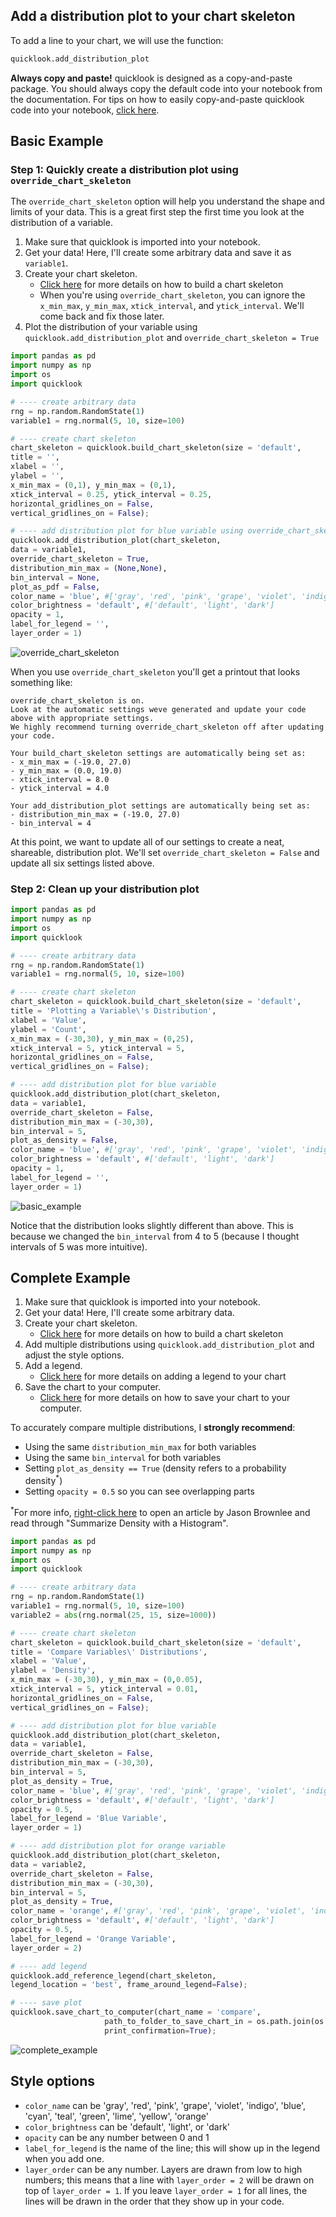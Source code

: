 ## Add a distribution plot to your chart skeleton
To add a line to your chart, we will use the function:
```python
quicklook.add_distribution_plot
```

**Always copy and paste!** quicklook is designed as a copy-and-paste package. You should always copy the default code into your notebook from the documentation.
For tips on how to easily copy-and-paste quicklook code into your notebook, [click here](https://github.com/alexdsbreslav/quicklook/blob/master/how_to_use_quicklook/copy_and_paste_quicklook_code.md). 

## Basic Example
### Step 1: Quickly create a distribution plot using `override_chart_skeleton`
The `override_chart_skeleton` option will help you understand the shape and limits of your data. This is a great first step the first time you look at the distribution of a variable.

1. Make sure that quicklook is imported into your notebook.
2. Get your data! Here, I'll create some arbitrary data and save it as `variable1`.
3. Create your chart skeleton. 
    - [Click here](https://github.com/alexdsbreslav/quicklook/blob/master/how_to_use_quicklook/build_chart_skeleton.md) for more details on how to build a chart skeleton
    - When you're using `override_chart_skeleton`, you can ignore the `x_min_max`, `y_min_max`, `xtick_interval`, and `ytick_interval`. We'll come back and fix those later.
4. Plot the distribution of your variable using `quicklook.add_distribution_plot` and `override_chart_skeleton = True`

```python
import pandas as pd
import numpy as np
import os
import quicklook
```
```python
# ---- create arbitrary data
rng = np.random.RandomState(1)
variable1 = rng.normal(5, 10, size=100)

# ---- create chart skeleton
chart_skeleton = quicklook.build_chart_skeleton(size = 'default',
title = '',
xlabel = '',
ylabel = '',
x_min_max = (0,1), y_min_max = (0,1),
xtick_interval = 0.25, ytick_interval = 0.25,
horizontal_gridlines_on = False,
vertical_gridlines_on = False);

# ---- add distribution plot for blue variable using override_chart_skeleton
quicklook.add_distribution_plot(chart_skeleton,
data = variable1,
override_chart_skeleton = True,
distribution_min_max = (None,None),
bin_interval = None,
plot_as_pdf = False,
color_name = 'blue', #['gray', 'red', 'pink', 'grape', 'violet', 'indigo', 'blue', 'cyan', 'teal', 'green', 'lime', 'yellow', 'orange']
color_brightness = 'default', #['default', 'light', 'dark']
opacity = 1,
label_for_legend = '',
layer_order = 1)
```
![override_chart_skeleton](https://github.com/alexdsbreslav/quicklook/blob/master/images/plots/histogram/override_chart_skeleton.png)

When you use `override_chart_skeleton` you'll get a printout that looks something like:  
```
override_chart_skeleton is on.
Look at the automatic settings weve generated and update your code above with appropriate settings.
We highly recommend turning override_chart_skeleton off after updating your code.

Your build_chart_skeleton settings are automatically being set as:
- x_min_max = (-19.0, 27.0)
- y_min_max = (0.0, 19.0) 
- xtick_interval = 8.0
- ytick_interval = 4.0

Your add_distribution_plot settings are automatically being set as:
- distribution_min_max = (-19.0, 27.0)
- bin_interval = 4
```
At this point, we want to update all of our settings to create a neat, shareable, distribution plot. We'll set `override_chart_skeleton = False` and update all six settings listed above.

### Step 2: Clean up your distribution plot
```python
import pandas as pd
import numpy as np
import os
import quicklook
```
```python
# ---- create arbitrary data
rng = np.random.RandomState(1)
variable1 = rng.normal(5, 10, size=100)

# ---- create chart skeleton
chart_skeleton = quicklook.build_chart_skeleton(size = 'default',
title = 'Plotting a Variable\'s Distribution',
xlabel = 'Value',
ylabel = 'Count',
x_min_max = (-30,30), y_min_max = (0,25),
xtick_interval = 5, ytick_interval = 5,
horizontal_gridlines_on = False,
vertical_gridlines_on = False);

# ---- add distribution plot for blue variable
quicklook.add_distribution_plot(chart_skeleton,
data = variable1,
override_chart_skeleton = False,
distribution_min_max = (-30,30),
bin_interval = 5,
plot_as_density = False,
color_name = 'blue', #['gray', 'red', 'pink', 'grape', 'violet', 'indigo', 'blue', 'cyan', 'teal', 'green', 'lime', 'yellow', 'orange']
color_brightness = 'default', #['default', 'light', 'dark']
opacity = 1,
label_for_legend = '',
layer_order = 1)
```
![basic_example](https://github.com/alexdsbreslav/quicklook/blob/master/images/plots/histogram/simple.png)

Notice that the distribution looks slightly different than above. This is because we changed the `bin_interval` from 4 to 5 (because I thought intervals of 5 was more intuitive). 

## Complete Example
1. Make sure that quicklook is imported into your notebook.
2. Get your data! Here, I'll create some arbitrary data.
3. Create your chart skeleton. 
   - [Click here](https://github.com/alexdsbreslav/quicklook/blob/master/how_to_use_quicklook/build_chart_skeleton.md) for more details on how to build a chart skeleton
4. Add multiple distributions using `quicklook.add_distribution_plot` and adjust the style options.
5. Add a legend.
   - [Click here](https://github.com/alexdsbreslav/quicklook/blob/master/how_to_use_quicklook/add_legend.md) for more details on adding a legend to your chart
6. Save the chart to your computer.
    - [Click here](https://github.com/alexdsbreslav/quicklook/blob/master/how_to_use_quicklook/save_chart_to_your_computer.md) for more details on how to save your chart to your computer.
    
To accurately compare multiple distributions, I **strongly recommend**:
- Using the same `distribution_min_max` for both variables
- Using the same `bin_interval` for both variables
- Setting `plot_as_density == True` (density refers to a probability density<sup>*</sup>)
- Setting `opacity = 0.5` so you can see overlapping parts

<sup>*</sup>For more info, [right-click here](https://machinelearningmastery.com/probability-density-estimation/) to open an article by Jason Brownlee and read through "Summarize Density with a Histogram".
```python
import pandas as pd
import numpy as np
import os
import quicklook
```
```python
# ---- create arbitrary data
rng = np.random.RandomState(1)
variable1 = rng.normal(5, 10, size=100)
variable2 = abs(rng.normal(25, 15, size=1000))

# ---- create chart skeleton
chart_skeleton = quicklook.build_chart_skeleton(size = 'default',
title = 'Compare Variables\' Distributions',
xlabel = 'Value',
ylabel = 'Density',
x_min_max = (-30,30), y_min_max = (0,0.05),
xtick_interval = 5, ytick_interval = 0.01,
horizontal_gridlines_on = False,
vertical_gridlines_on = False);

# ---- add distribution plot for blue variable
quicklook.add_distribution_plot(chart_skeleton,
data = variable1,
override_chart_skeleton = False,
distribution_min_max = (-30,30),
bin_interval = 5,
plot_as_density = True,
color_name = 'blue', #['gray', 'red', 'pink', 'grape', 'violet', 'indigo', 'blue', 'cyan', 'teal', 'green', 'lime', 'yellow', 'orange']
color_brightness = 'default', #['default', 'light', 'dark']
opacity = 0.5,
label_for_legend = 'Blue Variable',
layer_order = 1)

# ---- add distribution plot for orange variable
quicklook.add_distribution_plot(chart_skeleton,
data = variable2,
override_chart_skeleton = False,
distribution_min_max = (-30,30),
bin_interval = 5,
plot_as_density = True,
color_name = 'orange', #['gray', 'red', 'pink', 'grape', 'violet', 'indigo', 'blue', 'cyan', 'teal', 'green', 'lime', 'yellow', 'orange']
color_brightness = 'default', #['default', 'light', 'dark']
opacity = 0.5,
label_for_legend = 'Orange Variable',
layer_order = 2)

# ---- add legend
quicklook.add_reference_legend(chart_skeleton,
legend_location = 'best', frame_around_legend=False);

# ---- save plot
quicklook.save_chart_to_computer(chart_name = 'compare',
                     path_to_folder_to_save_chart_in = os.path.join(os.path.abspath('images'), 'plots'),
                     print_confirmation=True);
```
![complete_example](https://github.com/alexdsbreslav/quicklook/blob/master/images/plots/histogram/compare.png)

## Style options
- `color_name` can be 'gray', 'red', 'pink', 'grape', 'violet', 'indigo', 'blue', 'cyan', 'teal', 'green', 'lime', 'yellow', 'orange'
- `color_brightness` can be 'default', 'light', or 'dark'
- `opacity` can be any number between 0 and 1
- `label_for_legend` is the name of the line; this will show up in the legend when you add one.
- `layer_order` can be any number. Layers are drawn from low to high numbers; this means that a line with `layer_order = 2` will be drawn on top of `layer_order = 1`. If you leave `layer_order = 1` for all lines, the lines will be drawn in the order that they show up in your code.
